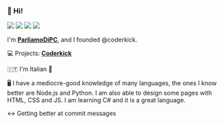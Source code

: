### 👋 Hi!

![](https://img.shields.io/youtube/channel/subscribers/UCs7k6KpxYqlcwqrdDdsop-Q?color=red&logo=youtube&style=for-the-badge) ![](https://img.shields.io/discord/733421239401447464?style=for-the-badge&logo=discord&color=blueviolet) ![](https://img.shields.io/twitter/follow/ParliamoDiPC?label=Follow&style=for-the-badge&logo=twitter&color=blue) ![](https://img.shields.io/github/followers/ParliamoDiPC?label=Follow&style=for-the-badge&logo=github&color=black)

I'm [**ParliamoDiPC**](https://www.youtube.com/ParliamoDiPC), and I founded @coderkick.

💻 Projects: [**Coderkick**](https://coderkick.com)

🇮🇹 I'm Italian :pizza:

🖥 I have a mediocre-good knowledge of many languages, the ones I know better are Node.js and Python. I am also able to design some pages with HTML, CSS and JS. I am learning C# and it is a great language.

↔ Getting better at commit messages
